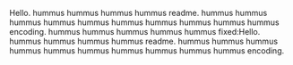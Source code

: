 Hello. hummus hummus hummus hummus readme. hummus hummus hummus hummus hummus hummus hummus hummus hummus hummus encoding. hummus hummus hummus hummus hummus fixed:Hello. hummus hummus hummus hummus readme. hummus hummus hummus hummus hummus hummus hummus hummus hummus hummus encoding.